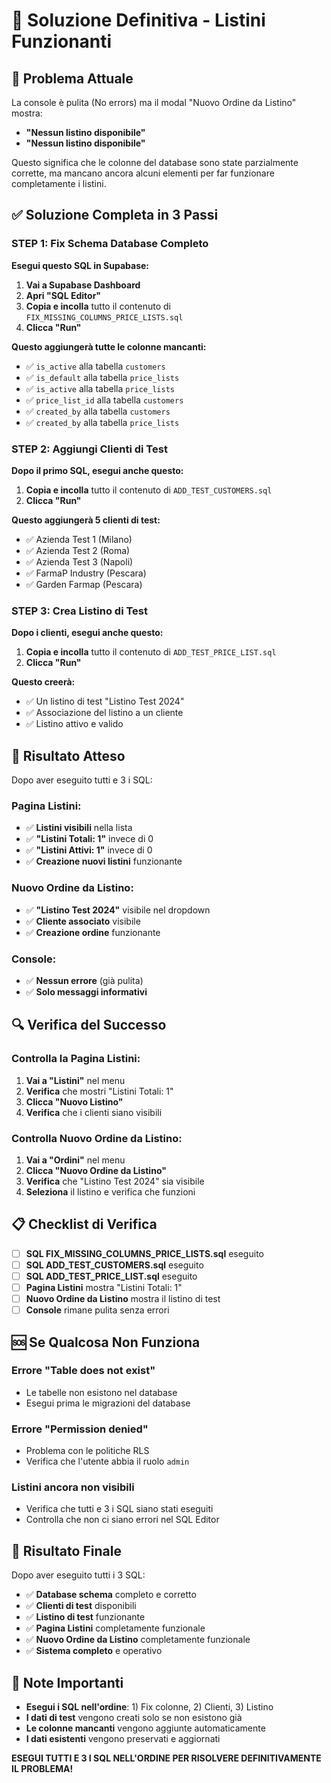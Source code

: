 # 🎯 Soluzione Definitiva - Listini Funzionanti

## 🚨 **Problema Attuale**

La console è pulita (No errors) ma il modal "Nuovo Ordine da Listino" mostra:
- **"Nessun listino disponibile"**
- **"Nessun listino disponibile"**

Questo significa che le colonne del database sono state parzialmente corrette, ma mancano ancora alcuni elementi per far funzionare completamente i listini.

## ✅ **Soluzione Completa in 3 Passi**

### **STEP 1: Fix Schema Database Completo**

**Esegui questo SQL in Supabase:**

1. **Vai a Supabase Dashboard**
2. **Apri "SQL Editor"**
3. **Copia e incolla** tutto il contenuto di `FIX_MISSING_COLUMNS_PRICE_LISTS.sql`
4. **Clicca "Run"**

**Questo aggiungerà tutte le colonne mancanti:**
- ✅ `is_active` alla tabella `customers`
- ✅ `is_default` alla tabella `price_lists`
- ✅ `is_active` alla tabella `price_lists`
- ✅ `price_list_id` alla tabella `customers`
- ✅ `created_by` alla tabella `customers`
- ✅ `created_by` alla tabella `price_lists`

### **STEP 2: Aggiungi Clienti di Test**

**Dopo il primo SQL, esegui anche questo:**

1. **Copia e incolla** tutto il contenuto di `ADD_TEST_CUSTOMERS.sql`
2. **Clicca "Run"**

**Questo aggiungerà 5 clienti di test:**
- ✅ Azienda Test 1 (Milano)
- ✅ Azienda Test 2 (Roma)
- ✅ Azienda Test 3 (Napoli)
- ✅ FarmaP Industry (Pescara)
- ✅ Garden Farmap (Pescara)

### **STEP 3: Crea Listino di Test**

**Dopo i clienti, esegui anche questo:**

1. **Copia e incolla** tutto il contenuto di `ADD_TEST_PRICE_LIST.sql`
2. **Clicca "Run"**

**Questo creerà:**
- ✅ Un listino di test "Listino Test 2024"
- ✅ Associazione del listino a un cliente
- ✅ Listino attivo e valido

## 🎯 **Risultato Atteso**

Dopo aver eseguito tutti e 3 i SQL:

### **Pagina Listini:**
- ✅ **Listini visibili** nella lista
- ✅ **"Listini Totali: 1"** invece di 0
- ✅ **"Listini Attivi: 1"** invece di 0
- ✅ **Creazione nuovi listini** funzionante

### **Nuovo Ordine da Listino:**
- ✅ **"Listino Test 2024"** visibile nel dropdown
- ✅ **Cliente associato** visibile
- ✅ **Creazione ordine** funzionante

### **Console:**
- ✅ **Nessun errore** (già pulita)
- ✅ **Solo messaggi informativi**

## 🔍 **Verifica del Successo**

### **Controlla la Pagina Listini:**
1. **Vai a "Listini"** nel menu
2. **Verifica** che mostri "Listini Totali: 1"
3. **Clicca "Nuovo Listino"**
4. **Verifica** che i clienti siano visibili

### **Controlla Nuovo Ordine da Listino:**
1. **Vai a "Ordini"** nel menu
2. **Clicca "Nuovo Ordine da Listino"**
3. **Verifica** che "Listino Test 2024" sia visibile
4. **Seleziona** il listino e verifica che funzioni

## 📋 **Checklist di Verifica**

- [ ] **SQL FIX_MISSING_COLUMNS_PRICE_LISTS.sql** eseguito
- [ ] **SQL ADD_TEST_CUSTOMERS.sql** eseguito
- [ ] **SQL ADD_TEST_PRICE_LIST.sql** eseguito
- [ ] **Pagina Listini** mostra "Listini Totali: 1"
- [ ] **Nuovo Ordine da Listino** mostra il listino di test
- [ ] **Console** rimane pulita senza errori

## 🆘 **Se Qualcosa Non Funziona**

### **Errore "Table does not exist"**
- Le tabelle non esistono nel database
- Esegui prima le migrazioni del database

### **Errore "Permission denied"**
- Problema con le politiche RLS
- Verifica che l'utente abbia il ruolo `admin`

### **Listini ancora non visibili**
- Verifica che tutti e 3 i SQL siano stati eseguiti
- Controlla che non ci siano errori nel SQL Editor

## 🎉 **Risultato Finale**

Dopo aver eseguito tutti i 3 SQL:
- ✅ **Database schema** completo e corretto
- ✅ **Clienti di test** disponibili
- ✅ **Listino di test** funzionante
- ✅ **Pagina Listini** completamente funzionale
- ✅ **Nuovo Ordine da Listino** completamente funzionale
- ✅ **Sistema completo** e operativo

## 📝 **Note Importanti**

- **Esegui i SQL nell'ordine**: 1) Fix colonne, 2) Clienti, 3) Listino
- **I dati di test** vengono creati solo se non esistono già
- **Le colonne mancanti** vengono aggiunte automaticamente
- **I dati esistenti** vengono preservati e aggiornati

**ESEGUI TUTTI E 3 I SQL NELL'ORDINE PER RISOLVERE DEFINITIVAMENTE IL PROBLEMA!**
